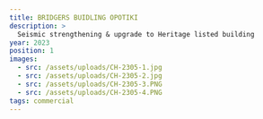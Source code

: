 ```yaml
---
title: BRIDGERS BUIDLING OPOTIKI
description: >
  Seismic strengthening & upgrade to Heritage listed building
year: 2023
position: 1
images:
  - src: /assets/uploads/CH-2305-1.jpg
  - src: /assets/uploads/CH-2305-2.jpg
  - src: /assets/uploads/CH-2305-3.PNG
  - src: /assets/uploads/CH-2305-4.PNG
tags: commercial
---
```

